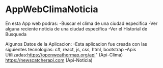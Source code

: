 # AppWebClimaNoticia

En esta App web podras:
-Buscar el clima de una ciudad especifica
-Ver alguna reciente noticia de una ciudad especifica
-Ver el Historial de Busqueda

Algunos Datos de la Aplicacion:
-Esta aplicacion fue creada con las siguientes tecnologias: c#, react, js, css, html, bootstrap
-Apis Utilizadas:https://openweathermap.org/api" (Api-Clima) https://newscatcherapi.com (Api-Noticia)
